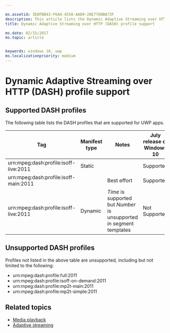 ```yaml
---

ms.assetid: 3E0FBB43-F6A4-4558-AA89-20E7760BA73F
description: This article lists the Dynamic Adaptive Streaming over HTTP (DASH) profiles supported for UWP apps.
title: Dynamic Adaptive Streaming over HTTP (DASH) profile support

ms.date: 02/15/2017
ms.topic: article


keywords: windows 10, uwp
ms.localizationpriority: medium
---
```


# Dynamic Adaptive Streaming over HTTP (DASH) profile support


## Supported DASH profiles
The following table lists the DASH profiles that are supported for UWP apps.

|Tag | Manifest type | Notes|July release of Windows 10|Windows 10, Version 1511|Windows 10, Version 1607 |Windows 10, Version 1607 |Windows 10, Version 1703|
|----------------|------|-------|-----------|--------------|---------|-------|--------|
|urn:mpeg&#58;dash:profile:isoff-live:2011 | Static |     |Supported            |  Supported              | Supported        |Supported| Supported|
|urn:mpeg&#58;dash:profile:isoff-main:2011 |        | Best effort | Supported            |  Supported              | Supported        |Supported| Supported|
|urn:mpeg&#58;dash:profile:isoff-live:2011 | Dynamic | $Time$ is supported but $Number$ is unsupported in segment templates | Not Supported            | Not Supported              | Not Supported        |Not Supported| Supported|


## Unsupported DASH profiles
Profiles not listed in the above table are unsupported, including but not limited to the following:

* urn:mpeg&#58;dash:profile:full:2011
* urn:mpeg&#58;dash:profile:isoff-on-demand:2011
* urn:mpeg&#58;dash:profile:mp2t-main:2011
* urn:mpeg&#58;dash:profile:mp2t-simple:2011


## Related topics

* [Media playback](media-playback.md)
* [Adaptive streaming](adaptive-streaming.md)
 

 




